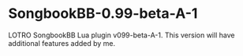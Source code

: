 # SongbookBB-0.99-beta-A-1
LOTRO SongbookBB Lua plugin v099-beta-A-1. This version will have additional features added by me.
